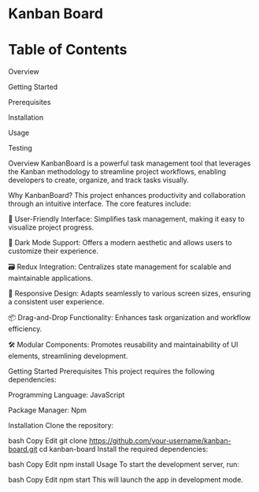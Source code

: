 # Kanban Board


# Table of Contents

Overview

Getting Started

Prerequisites

Installation

Usage

Testing

Overview
KanbanBoard is a powerful task management tool that leverages the Kanban methodology to streamline project workflows, enabling developers to create, organize, and track tasks visually.

Why KanbanBoard?
This project enhances productivity and collaboration through an intuitive interface. The core features include:

🎨 User-Friendly Interface: Simplifies task management, making it easy to visualize project progress.

🌙 Dark Mode Support: Offers a modern aesthetic and allows users to customize their experience.

🗃️ Redux Integration: Centralizes state management for scalable and maintainable applications.

📱 Responsive Design: Adapts seamlessly to various screen sizes, ensuring a consistent user experience.

📦 Drag-and-Drop Functionality: Enhances task organization and workflow efficiency.

🛠️ Modular Components: Promotes reusability and maintainability of UI elements, streamlining development.

Getting Started
Prerequisites
This project requires the following dependencies:

Programming Language: JavaScript

Package Manager: Npm

Installation
Clone the repository:

bash
Copy
Edit
git clone https://github.com/your-username/kanban-board.git
cd kanban-board
Install the required dependencies:

bash
Copy
Edit
npm install
Usage
To start the development server, run:

bash
Copy
Edit
npm start
This will launch the app in development mode.
